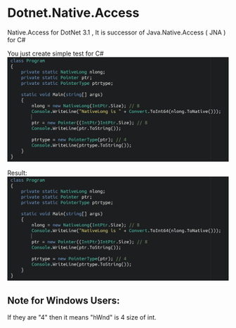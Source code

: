 # Dotnet.Native.Access
Native.Access for DotNet 3.1 , It is successor of Java.Native.Access ( JNA ) for C#

You just create simple test for C#
![Show your code](https://raw.githubusercontent.com/DeafMan1983/Dotnet.Native.Access/master/showyourcode.png)

Result:
![Check your result](https://raw.githubusercontent.com/DeafMan1983/Dotnet.Native.Access/master/grafik.png)

## Note for Windows Users:
If they are "4" then it means "hWnd" is 4 size of int.

